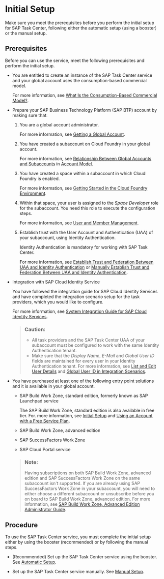 <!-- loio834769400794464489f390350a82bbd6 -->

# Initial Setup

Make sure you meet the prerequisites before you perform the initial setup for SAP Task Center, following either the automatic setup \(using a booster\) or the manual setup.



<a name="loio834769400794464489f390350a82bbd6__section_z3b_p3y_x5b"/>

## Prerequisites

Before you can use the service, meet the following prerequisites and perform the initial setup.

-   You are entitled to create an instance of the SAP Task Center service and your global account uses the consumption-based commercial model.

    For more information, see [What Is the Consumption-Based Commercial Model?](https://help.sap.com/products/BTP/65de2977205c403bbc107264b8eccf4b/7047eb4a15a84ac7be3c8612179e6d1f.html).

-   Prepare your SAP Business Technology Platform \(SAP BTP\) account by making sure that:

    1.  You are a global account administrator.

        For more information, see [Getting a Global Account](https://help.sap.com/viewer/65de2977205c403bbc107264b8eccf4b/Cloud/en-US/d61c2819034b48e68145c45c36acba6e.html#loiod61c2819034b48e68145c45c36acba6e).

    2.  You have created a subaccount on Cloud Foundry in your global account.

        For more information, see [Relationship Between Global Accounts and Subaccounts](https://help.sap.com/viewer/3504ec5ef16548778610c7e89cc0eac3/Cloud/en-US/8ed4a705efa0431b910056c0acdbf377.html#loioeeda449cf252418a97e0f7c9abd30b9a) in [Account Model](https://help.sap.com/viewer/3504ec5ef16548778610c7e89cc0eac3/Cloud/en-US/8ed4a705efa0431b910056c0acdbf377.html).

    3.  You have created a space within a subaccount in which Cloud Foundry is enabled.

        For more information, see [Getting Started in the Cloud Foundry Environment](https://help.sap.com/viewer/65de2977205c403bbc107264b8eccf4b/Cloud/en-US/b328cc89ea14484d9655b8cfb8efb508.html).

    4.  Within that space, your user is assigned to the *Space Developer* role for the subaccount. You need this role to execute the configuration steps.

        For more information, see [User and Member Management](https://help.sap.com/viewer/3504ec5ef16548778610c7e89cc0eac3/Cloud/en-US/cc1c676b43904066abb2a4838cbd0c37.html).

    5.  Establish trust with the User Account and Authentication \(UAA\) of your subaccount, using Identity Authentication.

        Identity Authentication is mandatory for working with SAP Task Center.

        For more information, see [Establish Trust and Federation Between UAA and Identity Authentication](https://help.sap.com/docs/BTP/65de2977205c403bbc107264b8eccf4b/161f8f0cfac64c4fa2d973bc5f08a894.html) or [Manually Establish Trust and Federation Between UAA and Identity Authentication](https://help.sap.com/docs/BTP/65de2977205c403bbc107264b8eccf4b/7c6aa87459764b179aeccadccd4f91f3.html).


-   Integration with SAP Cloud Identity Service

    You have followed the integration guide for SAP Cloud Identity Services and have completed the integration scenario setup for the task providers, which you would like to configure.

    For more information, see [System Integration Guide for SAP Cloud Identity Services](https://help.sap.com/viewer/b95c3d5bab324a3a8409eee5267a5b75/Cloud/en-US).

    > ### Caution:  
    > -   All task providers and the SAP Task Center UAA of your subaccount must be configured to work with the same Identity Authentication tenant.
    > -   Make sure that the *Display Name*, *E-Mail* and *Global User ID* fields are maintained for every user in your Identity Authentication tenant. For more information, see [List and Edit User Details](https://help.sap.com/docs/IDENTITY_AUTHENTICATION/6d6d63354d1242d185ab4830fc04feb1/045cb01bd2034b05a69e1a626e46570f.html) and [Global User ID in Integration Scenarios](https://help.sap.com/docs/SAP_CLOUD_IDENTITY/b95c3d5bab324a3a8409eee5267a5b75/a04611df60404a248a7a8089c85b9761.html).

-   You have purchased at least one of the following entry point solutions and it is available in your global account.

    -   SAP Build Work Zone, standard edition, formerly known as SAP Launchpad service

        The SAP Build Work Zone, standard edition is also available in free tier. For. more information, see [Initial Setup](https://help.sap.com/viewer/8c8e1958338140699bd4811b37b82ece/Cloud/en-US/fd79b232967545569d1ae4d8f691016b.html) and [Using an Account with a Free Service Plan](https://help.sap.com/docs/Launchpad_Service/8c8e1958338140699bd4811b37b82ece/1868e0dd101a4aa78b75e49ab46c992a.html).

    -   SAP Build Work Zone, advanced edition

    -   SAP SuccessFactors Work Zone

    -   SAP Cloud Portal service


    > ### Note:  
    > Having subscriptions on both SAP Build Work Zone, advanced edition and SAP SuccessFactors Work Zone on the same subaccount isn't supported. If you are already using SAP SuccessFactors Work Zone in your subaccount, you will need to either choose a different subaccount or unsubscribe before you on board to SAP Build Work Zone, advanced edition. For more information, see [SAP Build Work Zone, Advanced Edition Administrator Guide](https://help.sap.com/docs/WZ/b03c84105ff74f809631e494bd612e83/9e78b62e8d2a4e1b928d85d22fe957a7.html#create-a-subaccount).




<a name="loio834769400794464489f390350a82bbd6__section_ssw_jb2_2vb"/>

## Procedure

To use the SAP Task Center service, you must complete the initial setup either by using the booster \(recommended\) or by following the manual steps.

-   \(Recommended\) Set up the SAP Task Center service using the booster. See [Automatic Setup](automatic-setup-3a49967.md).

-   Set up the SAP Task Center service manually. See [Manual Setup](manual-setup-0f00d3d.md).


